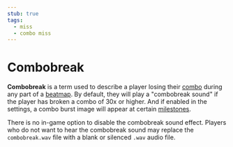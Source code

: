 ```yaml
---
stub: true
tags:
  - miss
  - combo miss
---
```


# Combobreak

**Combobreak** is a term used to describe a player losing their [combo](/wiki/Glossary/Combo_(score_multiplier)) during any part of a [beatmap](/wiki/Beatmaps). By default, they will play a "combobreak sound" if the player has broken a combo of 30x or higher. And if enabled in the settings, a combo burst image will appear at certain [milestones](/wiki/Glossary/Combo_milestone).

There is no in-game option to disable the combobreak sound effect. Players who do not want to hear the combobreak sound may replace the `combobreak.wav` file with a blank or silenced `.wav` audio file.

<!--TODO: Add images and links-->
